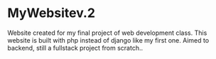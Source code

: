 # MyWebsitev.2
Website created for my final project of web development class. This website is built with php instead of django like my first one. Aimed to backend, still a fullstack project from scratch..
